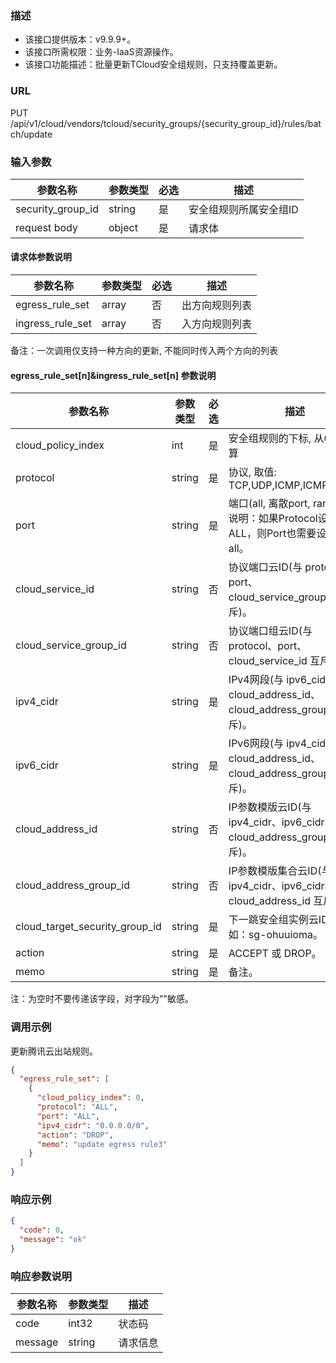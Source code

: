 ### 描述

- 该接口提供版本：v9.9.9+。
- 该接口所需权限：业务-IaaS资源操作。
- 该接口功能描述：批量更新TCloud安全组规则，只支持覆盖更新。

### URL

PUT /api/v1/cloud/vendors/tcloud/security_groups/{security_group_id}/rules/batch/update

### 输入参数

| 参数名称              | 参数类型   | 必选 | 描述           |
|-------------------|--------|----|--------------|
| security_group_id | string | 是  | 安全组规则所属安全组ID |
| request body      | object | 是  | 请求体          |

#### 请求体参数说明

| 参数名称             | 参数类型  | 必选 | 描述      |
|------------------|-------|----|---------|
| egress_rule_set  | array | 否  | 出方向规则列表 |
| ingress_rule_set | array | 否  | 入方向规则列表 |
备注：一次调用仅支持一种方向的更新, 不能同时传入两个方向的列表

#### egress_rule_set[n]&ingress_rule_set[n] 参数说明

| 参数名称                           | 参数类型   | 必选 | 描述                                                              |
|--------------------------------|--------|----|-----------------------------------------------------------------|
| cloud_policy_index             | int    | 是  | 安全组规则的下标, 从0开始计算                                                |
| protocol                       | string | 是  | 协议, 取值: TCP,UDP,ICMP,ICMPv6,ALL                                 |
| port                           | string | 是  | 端口(all, 离散port, range)。 说明：如果Protocol设置为ALL，则Port也需要设置为all。     |
| cloud_service_id               | string | 否  | 协议端口云ID(与 protocol、port、cloud_service_group_id 互斥)。             |
| cloud_service_group_id         | string | 否  | 协议端口组云ID(与 protocol、port、cloud_service_id 互斥)。                  |
| ipv4_cidr                      | string | 是  | IPv4网段(与 ipv6_cidr、cloud_address_id、cloud_address_group_id 互斥)。 |
| ipv6_cidr                      | string | 是  | IPv6网段(与 ipv4_cidr、cloud_address_id、cloud_address_group_id 互斥)。 |
| cloud_address_id               | string | 否  | IP参数模版云ID(与 ipv4_cidr、ipv6_cidr、cloud_address_group_id 互斥)。     |
| cloud_address_group_id         | string | 否  | IP参数模版集合云ID(与 ipv4_cidr、ipv6_cidr、cloud_address_id 互斥)。         |
| cloud_target_security_group_id | string | 是  | 下一跳安全组实例云ID，例如：sg-ohuuioma。                                     |
| action                         | string | 是  | ACCEPT 或 DROP。                                                  |
| memo                           | string | 是  | 备注。                                                             |
注：为空时不要传递该字段，对字段为""敏感。


### 调用示例

更新腾讯云出站规则。

```json
{
  "egress_rule_set": [
    {
      "cloud_policy_index": 0,
      "protocol": "ALL",
      "port": "ALL",
      "ipv4_cidr": "0.0.0.0/0",
      "action": "DROP",
      "memo": "update egress rule3"
    }
  ]
}
```

### 响应示例

```json
{
  "code": 0,
  "message": "ok"
}
```

### 响应参数说明

| 参数名称    | 参数类型   | 描述   |
|---------|--------|------|
| code    | int32  | 状态码  |
| message | string | 请求信息 |
